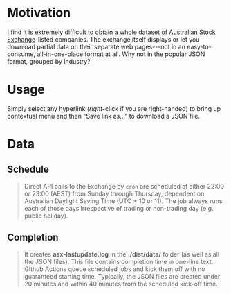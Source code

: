 # Motivation
I find it is extremely difficult to obtain a whole dataset of [Australian Stock Exchange](https://www2.asx.com.au/)-listed companies. The exchange itself displays or let you download partial data on their separate web pages---not in an easy-to-consume, all-in-one-place format at all. Why not in the popular JSON format, grouped by industry?

# Usage
Simply select any hyperlink (*right*-click if you are right-handed) to bring up contextual menu and then "Save link as..." to download a JSON file.

# Data
## Schedule
> Direct API calls to the Exchange by `cron` are scheduled at either 22:00 or 23:00 (AEST) from Sunday through Thursday, dependent on Australian Daylight Saving Time (UTC + 10 or 11). The job always runs each of those days irrespective of trading or non-trading day (e.g. public holiday).

## Completion 
> It creates **asx-lastupdate.log** in the **./dist/data/** folder (as well as all the JSON files). This file contains completion time in one-line text. Github Actions queue scheduled jobs and kick them off with no guaranteed starting time. Typically, the JSON files are created under 20 minutes and within 40 minutes from the scheduled kick-off time. 
